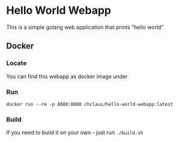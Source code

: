 # Hello World Webapp

This is a simple golang web application that prints "hello world"

## Docker

### Locate
You can find this webapp as docker image under 

### Run
`docker run --rm -p 8080:8080 chclaus/hello-world-webapp:latest`

### Build
If you need to build it on your own - just run `./build.sh`
